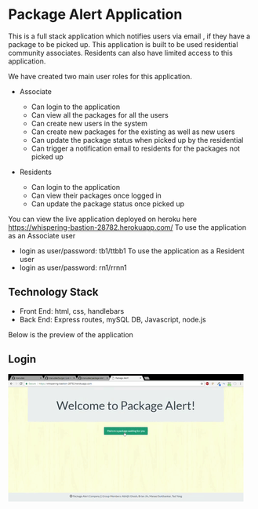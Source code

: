# Package Alert Application 


This is a full stack application which notifies users via email , if they have a package to be picked up.
This application is built to be used residential community associates. Residents can also have limited access to this application.

We have created two main user roles for this application.

* Associate 
	* Can login to the application
	* Can view all the packages for all the users
	* Can create new users in the system
	* Can create new packages for the existing as well as new users
	* Can update the package status when picked up by the residential
	* Can trigger a notification email to residents for the packages not picked up

* Residents
	* Can login to the application
	* Can view their packages once logged in
	* Can update the package status once picked up


You can view the live application deployed on heroku here https://whispering-bastion-28782.herokuapp.com/
To use the application as an Associate user 
 * login as user/password: tb1/ttbb1
To use the application as a Resident user
 * login as user/password: rn1/rrnn1

## Technology Stack
* Front End: html, css, handlebars
* Back End: Express routes, mySQL DB, Javascript, node.js


Below is the preview of the application

## Login
![Alt Text](public/assets/images/packageAlertLogin.gif)



